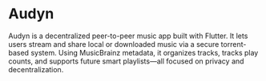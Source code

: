 # Audyn
Audyn is a decentralized peer-to-peer music app built with Flutter. It lets users stream and share local or downloaded music via a secure torrent-based system. Using MusicBrainz metadata, it organizes tracks, tracks play counts, and supports future smart playlists—all focused on privacy and decentralization.
